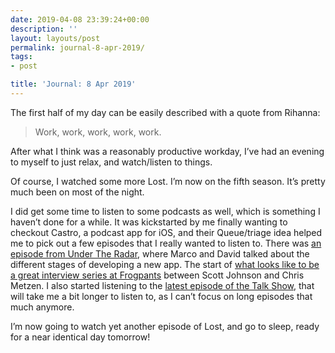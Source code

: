 ```yaml
---
date: 2019-04-08 23:39:24+00:00
description: ''
layout: layouts/post
permalink: journal-8-apr-2019/
tags:
- post

title: 'Journal: 8 Apr 2019'
---
```


<p>The first half of my day can be easily described with a quote from Rihanna:</p>
<blockquote><p>Work, work, work, work, work.</p></blockquote>
<p>After what I think was a reasonably productive workday, I&#8217;ve had an evening to myself to just relax, and watch/listen to things.</p>
<p>Of course, I watched some more Lost. I&#8217;m now on the fifth season. It&#8217;s pretty much been on most of the night.</p>
<p>I did get some time to listen to some podcasts as well, which is something I haven&#8217;t done for a while. It was kickstarted by me finally wanting to checkout Castro, a podcast app for iOS, and their Queue/triage idea helped me to pick out a few episodes that I really wanted to listen to. There was <a href="https://www.relay.fm/radar/162">an episode from Under The Radar</a>, where Marco and David talked about the different stages of developing a new app. The start of <a href="https://www.frogpants.com/blog/2019/4/8/the-metzen-series-part-01-open-book">what looks like to be a great interview series at Frogpants</a> between Scott Johnson and Chris Metzen. I also started listening to the <a href="https://daringfireball.net/thetalkshow/2019/04/06/ep-248">latest episode of the Talk Show</a>, that will take me a bit longer to listen to, as I can&#8217;t focus on long episodes that much anymore.</p>
<p>I&#8217;m now going to watch yet another episode of Lost, and go to sleep, ready for a near identical day tomorrow!</p>
